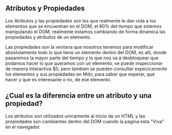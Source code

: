 ## Atributos y Propiedades
Los Atributos y las propiedades son los que realmente le dan vida a los elementos que se encuentran en el DOM, el 80% del tiempo que estemos manipulando el DOM, realmente estamos cambiando de forma dinamica las propiedades y atributos de un elemento.

Las propiedades son la ventana que nosotros tenemos para modificar absolutamente todo lo que tiene un elemento dentro del DOM, es alli, donde pasaremos la mayor parte del tiempo y lo que nos va a desbloquear que podamos hacer lo que queramos con un elemento, se puede inspeccionar de manera interactiva $0, pero tambien se pueden consultar especicamente los elementos y sus propiedades en Mdn, para saber que esperar, que hacer y que es interesante o no, de ese elemento.
## ¿Cual es la diferencia entre un atributo y una propiedad?
Los atributos son utilizados unicamente al inicio de un HTML y las propiedades son cambiantes dentro del DOM cuando la pagina esta "Viva" en el navegador.